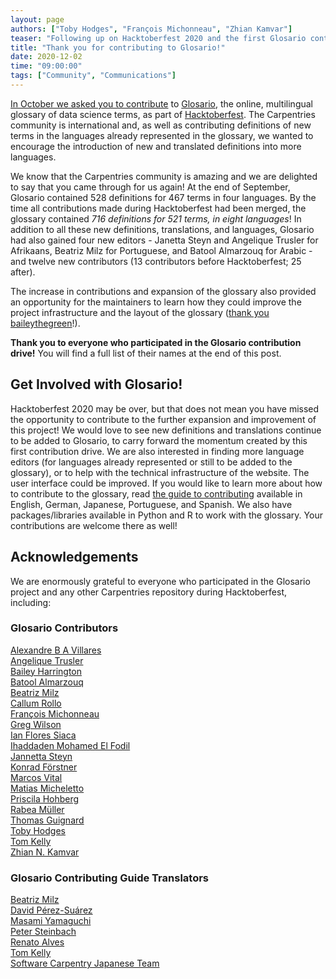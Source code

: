 ```yaml
---
layout: page
authors: ["Toby Hodges", "François Michonneau", "Zhian Kamvar"]
teaser: "Following up on Hacktoberfest 2020 and the first Glosario contribution drive."
title: "Thank you for contributing to Glosario!"
date: 2020-12-02
time: "09:00:00"
tags: ["Community", "Communications"]
---
```


[In October we asked you to contribute][hacktoberfest-post] to [Glosario][glosario], the online, multilingual glossary of data science terms, as part of [Hacktoberfest][hacktoberfest].
The Carpentries community is international and, as well as contributing definitions of new terms in the languages already represented in the glossary, we wanted to encourage the introduction of new and translated definitions into more languages.

We know that the Carpentries community is amazing and we are delighted to say that you came through for us again! At the end of September, Glosario contained 528 definitions for 467 terms in four languages. By the time all contributions made during Hacktoberfest had been merged, the glossary contained _716 definitions for 521 terms, in eight languages_! In addition to all these new definitions, translations, and languages, Glosario had also gained four new editors - Janetta Steyn and Angelique Trusler for Afrikaans, Beatriz Milz for Portuguese, and Batool Almarzouq for Arabic - and twelve new contributors (13 contributors before Hacktoberfest; 25 after).

The increase in contributions and expansion of the glossary also provided an opportunity for the maintainers to learn how they could improve the project infrastructure and the layout of the glossary ([thank you baileythegreen](https://github.com/baileythegreen)!).

**Thank you to everyone who participated in the Glosario contribution drive!** You will find a full list of their names at the end of this post.

## Get Involved with Glosario!

Hacktoberfest 2020 may be over, but that does not mean you have missed the opportunity to contribute to the further expansion and improvement of this project! We would love to see new definitions and translations continue to be added to Glosario, to carry forward the momentum created by this first contribution drive. We are also interested in finding more language editors (for languages already represented or still to be added to the glossary), or to help with the technical infrastructure of the website. The user interface could be improved.  If you would like to learn more about how to contribute to the glossary, read [the guide to contributing][glosario-contributing] available in English, German, Japanese, Portuguese, and Spanish. We also have packages/libraries available in Python and R to work with the glossary. Your contributions are welcome there as well!

## Acknowledgements

We are enormously grateful to everyone who participated in the Glosario project and any other Carpentries repository during Hacktoberfest, including:

### Glosario Contributors

[Alexandre B A Villares](https://github.com/villares)<br />
[Angelique Trusler](https://github.com/elletjies)<br />
[Bailey Harrington](https://github.com/baileythegreen)<br />
[Batool Almarzouq](https://github.com/BatoolMM)<br />
[Beatriz Milz](https://github.com/beatrizmilz)<br />
[Callum Rollo](https://github.com/callumrollo)<br />
[François Michonneau](https://github.com/fmichonneau)<br />
[Greg Wilson](https://github.com/gvwilson)<br />
[Ian Flores Siaca](https://github.com/ian-flores)<br />
[Ihaddaden Mohamed El Fodil](https://github.com/feddelegrand7)<br />
[Jannetta Steyn](https://github.com/jsteyn)<br />
[Konrad Förstner](https://github.com/konrad)<br />
[Marcos Vital](https://github.com/marcosvital)<br />
[Matias Micheletto](https://github.com/matiasmicheletto)<br />
[Priscila Hohberg](https://github.com/pri-hoh)<br />
[Rabea Müller](https://github.com/RabeaMue)<br />
[Thomas Guignard](https://github.com/timtomch)<br />
[Toby Hodges](https://github.com/tobyhodges)<br />
[Tom Kelly](https://github.com/TomKellyGenetics)<br />
[Zhian N. Kamvar](https://github.com/zkamvar)<br />

### Glosario Contributing Guide Translators

[Beatriz Milz](https://github.com/beatrizmilz)<br />
[David Pérez-Suárez](https://github.com/dpshelio)<br />
[Masami Yamaguchi](https://github.com/masamiy)<br />
[Peter Steinbach](https://github.com/psteinb)<br />
[Renato Alves](https://github.com/unode)<br />
[Tom Kelly](https://github.com/TomKellyGenetics)<br />
[Software Carpentry Japanese Team](https://github.com/swcarpentry-ja)<br />

[glosario]: https://carpentries.github.io/glosario/
[glosario-contributing]: https://docs.google.com/document/d/1tJVYv5U0chIRrtX7ZME5SltTI74pKncxsD8TT6tWvoE/edit?usp=sharing
[hacktoberfest]: https://hacktoberfest.digitalocean.com/
[hacktoberfest-post]: https://carpentries.org/blog/2020/10/hacktoberfest-2020-glosario/
